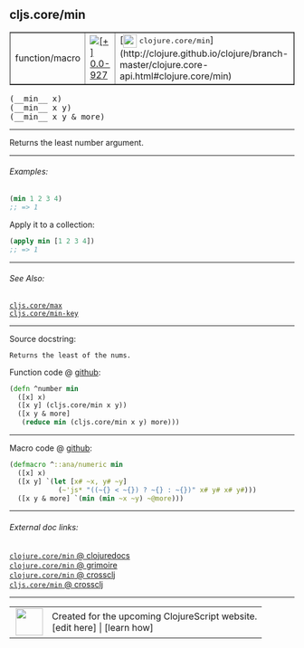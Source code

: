 ## cljs.core/min



 <table border="1">
<tr>
<td>function/macro</td>
<td><a href="https://github.com/cljsinfo/cljs-api-docs/tree/0.0-927"><img valign="middle" alt="[+] 0.0-927" title="Added in 0.0-927" src="https://img.shields.io/badge/+-0.0--927-lightgrey.svg"></a> </td>
<td>
[<img height="24px" valign="middle" src="http://i.imgur.com/1GjPKvB.png"> <samp>clojure.core/min</samp>](http://clojure.github.io/clojure/branch-master/clojure.core-api.html#clojure.core/min)
</td>
</tr>
</table>


 <samp>
(__min__ x)<br>
</samp>
 <samp>
(__min__ x y)<br>
</samp>
 <samp>
(__min__ x y & more)<br>
</samp>

---

Returns the least number argument.



---

###### Examples:

```clj
(min 1 2 3 4)
;; => 1
```

Apply it to a collection:

```clj
(apply min [1 2 3 4])
;; => 1
```



---

###### See Also:

[`cljs.core/max`](../cljs.core/max.md)<br>
[`cljs.core/min-key`](../cljs.core/min-key.md)<br>

---


Source docstring:

```
Returns the least of the nums.
```


Function code @ [github](https://github.com/clojure/clojurescript/blob/r3117/src/cljs/cljs/core.cljs#L2190-L2195):

```clj
(defn ^number min
  ([x] x)
  ([x y] (cljs.core/min x y))
  ([x y & more]
   (reduce min (cljs.core/min x y) more)))
```

<!--
Repo - tag - source tree - lines:

 <pre>
clojurescript @ r3117
└── src
    └── cljs
        └── cljs
            └── <ins>[core.cljs:2190-2195](https://github.com/clojure/clojurescript/blob/r3117/src/cljs/cljs/core.cljs#L2190-L2195)</ins>
</pre>

-->

---

Macro code @ [github](https://github.com/clojure/clojurescript/blob/r3117/src/clj/cljs/core.clj#L499-L503):

```clj
(defmacro ^::ana/numeric min
  ([x] x)
  ([x y] `(let [x# ~x, y# ~y]
            (~'js* "((~{} < ~{}) ? ~{} : ~{})" x# y# x# y#)))
  ([x y & more] `(min (min ~x ~y) ~@more)))
```

<!--
Repo - tag - source tree - lines:

 <pre>
clojurescript @ r3117
└── src
    └── clj
        └── cljs
            └── <ins>[core.clj:499-503](https://github.com/clojure/clojurescript/blob/r3117/src/clj/cljs/core.clj#L499-L503)</ins>
</pre>
-->

---


###### External doc links:

[`clojure.core/min` @ clojuredocs](http://clojuredocs.org/clojure.core/min)<br>
[`clojure.core/min` @ grimoire](http://conj.io/store/v1/org.clojure/clojure/1.7.0-beta3/clj/clojure.core/min/)<br>
[`clojure.core/min` @ crossclj](http://crossclj.info/fun/clojure.core/min.html)<br>
[`cljs.core/min` @ crossclj](http://crossclj.info/fun/cljs.core.cljs/min.html)<br>

---

 <table>
<tr><td>
<img valign="middle" align="right" width="48px" src="http://i.imgur.com/Hi20huC.png">
</td><td>
Created for the upcoming ClojureScript website.<br>
[edit here] | [learn how]
</td></tr></table>

[edit here]:https://github.com/cljsinfo/cljs-api-docs/blob/master/cljsdoc/cljs.core/min.cljsdoc
[learn how]:https://github.com/cljsinfo/cljs-api-docs/wiki/cljsdoc-files

<!--

This information was too distracting to show to readers, but I'll leave it
commented here since it is helpful to:

- pretty-print the data used to generate this document
- and show how to retrieve that data



The API data for this symbol:

```clj
{:description "Returns the least number argument.",
 :return-type number,
 :ns "cljs.core",
 :name "min",
 :signature ["[x]" "[x y]" "[x y & more]"],
 :history [["+" "0.0-927"]],
 :type "function/macro",
 :related ["cljs.core/max" "cljs.core/min-key"],
 :full-name-encode "cljs.core/min",
 :source {:code "(defn ^number min\n  ([x] x)\n  ([x y] (cljs.core/min x y))\n  ([x y & more]\n   (reduce min (cljs.core/min x y) more)))",
          :title "Function code",
          :repo "clojurescript",
          :tag "r3117",
          :filename "src/cljs/cljs/core.cljs",
          :lines [2190 2195]},
 :extra-sources [{:code "(defmacro ^::ana/numeric min\n  ([x] x)\n  ([x y] `(let [x# ~x, y# ~y]\n            (~'js* \"((~{} < ~{}) ? ~{} : ~{})\" x# y# x# y#)))\n  ([x y & more] `(min (min ~x ~y) ~@more)))",
                  :title "Macro code",
                  :repo "clojurescript",
                  :tag "r3117",
                  :filename "src/clj/cljs/core.clj",
                  :lines [499 503]}],
 :examples [{:id "ab2de5",
             :content "```clj\n(min 1 2 3 4)\n;; => 1\n```\n\nApply it to a collection:\n\n```clj\n(apply min [1 2 3 4])\n;; => 1\n```"}],
 :full-name "cljs.core/min",
 :clj-symbol "clojure.core/min",
 :docstring "Returns the least of the nums."}

```

Retrieve the API data for this symbol:

```clj
;; from Clojure REPL
(require '[clojure.edn :as edn])
(-> (slurp "https://raw.githubusercontent.com/cljsinfo/cljs-api-docs/catalog/cljs-api.edn")
    (edn/read-string)
    (get-in [:symbols "cljs.core/min"]))
```

-->
